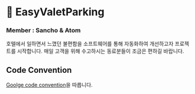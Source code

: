 # :deciduous_tree: EasyValetParking
###  Member : Sancho & Atom
호텔에서 일하면서 느꼈던 불편함을 소프트웨어를 통해 자동화하여 개선하고자 프로젝트를 시작합니다.
매일 고객을 위해 수고하시는 동료분들이 조금은 편하길 바랍니다.  

## Code Convention
[Goolge code convention](https://google.github.io/styleguide/javaguide.html)을 따릅니다.
